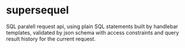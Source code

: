 # supersequel
SQL paralell request api, using plain SQL statements built by handlebar templates, validated by json schema with access constraints and query result history for the current request.
